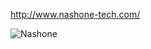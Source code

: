 http://www.nashone-tech.com/

![Nashone](https://user-images.githubusercontent.com/57457139/170139330-8e619bbb-03ed-4b7d-b99d-5444a1cdb834.jpg)
